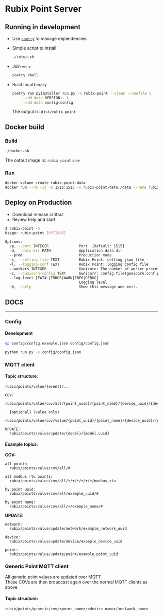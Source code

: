 # Rubix Point Server

## Running in development

- Use [`poetry`](https://github.com/python-poetry/poetry) to manage dependencies
- Simple script to install

    ```bash
    ./setup.sh
    ```

- Join `venv`

    ```bash
    poetry shell
    ```

- Build local binary

    ```bash
    poetry run pyinstaller run.py -n rubix-point --clean --onefile \
        --add-data VERSION:. \
        --add-data config:config
    ```

  The output is: `dist/rubix-point`

## Docker build

### Build

```bash
./docker.sh
```

The output image is: `rubix-point:dev`

### Run

```bash
docker volume create rubix-point-data
docker run --rm -it -p 1515:1515 -v rubix-point-data:/data --name rubix-point rubix-point:dev
```

## Deploy on Production

- Download release artifact
- Review help and start

```bash
$ rubix-point -h
Usage: rubix-point [OPTIONS]

Options:
  -p, --port INTEGER              Port  [default: 1515]
  -d, --data-dir PATH             Application data dir
  --prod                          Production mode
  -s, --setting-file TEXT         Rubix Point: setting json file
  -l, --logging-conf TEXT         Rubix Point: logging config file
  --workers INTEGER               Gunicorn: The number of worker processes for handling requests.
  -c, --gunicorn-config TEXT      Gunicorn: config file(gunicorn.conf.py)
  --log-level [FATAL|ERROR|WARN|INFO|DEBUG]
                                  Logging level
  -h, --help                      Show this message and exit.
```


## DOCS
___
### Config

#### Development
```bash
cp config/config.example.json config/config.json

python run.py -s config/config.json
```

### MQTT client
  
#### Topic structure:
```
rubix/points/value/{event}/...
```
```
COV:
  rubix/points/value/cov/all/{point_uuid}/{point_name}/{device_uuid}/{device_name}/{network_uuid}/{network_name}/{source_driver}/

  [optional] (value only)
  rubix/points/value/cov/value/{point_uuid}/{point_name}/{device_uuid}/{device_name}/{network_uuid}/{network_name}/{source_driver}/

UPDATE:
  rubix/points/value/update/{model}/{model.uuid}
```


#### Example topics:

**COV:**
```
all points:
  rubix/points/value/cov/all/#

all modbus rtu points:
  rubix/points/value/cov/all/+/+/+/+/+/+/modbus_rtu

by point uuid:
  rubix/points/value/cov/all/example_uuid/#

by point name:
  rubix/points/value/cov/all/+/example_name/#
```
**UPDATE:**
```
network:
  rubix/points/value/update/network/example_network_uuid

device:
  rubix/points/value/update/device/example_device_uuid

point:
  rubix/points/value/update/point/example_point_uuid
```

### Generic Point MQTT client

All generic point values are updated over MQTT.  
These COVs are then broadcast again over the normal MQTT clients as above
#### Topic structure:
```
rubix/points/generic/cov/<point_name>/<device_name>/<network_name>
```
